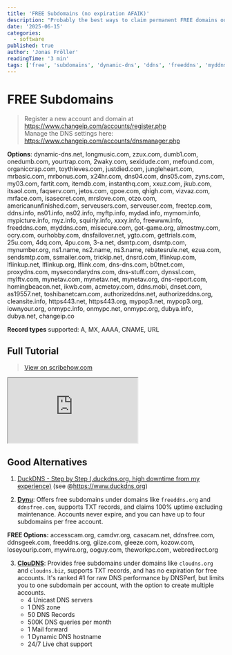 ```yaml
---
title: 'FREE Subdomains (no expiration AFAIK)'
description: "Probably the best ways to claim permanent FREE domains outside of other very limited monolithic services right now."
date: '2025-06-15'
categories:
  - software
published: true
author: 'Jonas Fröller'
readingTime: '3 min'
tags: ['free', 'subdomains', 'dynamic-dns', 'ddns', 'freeddns', 'myddns', 'dns-stuff', 'changeip', 'webredirect', 'ddnsgeek', 'ddnsfree']
---
```


<script>
    import AsyncIframe from '$lib/components/AsyncIframe.svelte';
</script>

# FREE Subdomains

> Register a new account and domain at https://www.changeip.com/accounts/register.php  
> Manage the DNS settings here: https://www.changeip.com/accounts/dnsmanager.php

**Options**: dynamic-dns.net, longmusic.com, zzux.com, dumb1.com, onedumb.com, yourtrap.com, 2waky.com, sexidude.com, mefound.com, organiccrap.com, toythieves.com, justdied.com, jungleheart.com, mrbasic.com, mrbonus.com, x24hr.com, dns04.com, dns05.com, zyns.com, my03.com, fartit.com, itemdb.com, instanthq.com, xxuz.com, jkub.com, itsaol.com, faqserv.com, jetos.com, qpoe.com, qhigh.com, vizvaz.com, mrface.com, isasecret.com, mrslove.com, otzo.com, americanunfinished.com, serveusers.com, serveuser.com, freetcp.com, ddns.info, ns01.info, ns02.info, myftp.info, mydad.info, mymom.info, mypicture.info, myz.info, squirly.info, xxxy.info, freewww.info, freeddns.com, myddns.com, misecure.com, got-game.org, almostmy.com, ocry.com, ourhobby.com, dnsfailover.net, ygto.com, gettrials.com, 25u.com, 4dq.com, 4pu.com, 3-a.net, dsmtp.com, dsmtp.com, mynumber.org, ns1.name, ns2.name, ns3.name, rebatesrule.net, ezua.com, sendsmtp.com, ssmailer.com, trickip.net, dnsrd.com, lflinkup.com, lflinkup.net, lflinkup.org, lflink.com, dns-dns.com, b0tnet.com, proxydns.com, mysecondarydns.com, dns-stuff.com, dynssl.com, mylftv.com, mynetav.com, mynetav.net, mynetav.org, dns-report.com, homingbeacon.net, ikwb.com, acmetoy.com, ddns.mobi, dnset.com, as19557.net, toshibanetcam.com, authorizeddns.net, authorizeddns.org, cleansite.info, https443.net, https443.org, mypop3.net, mypop3.org, iownyour.org, onmypc.info, onmypc.net, onmypc.org, dubya.info, dubya.net, changeip.co

**Record types** supported: A, MX, AAAA, CNAME, URL

## Full Tutorial

> [View on scribehow.com](https://scribehow.com/shared/Registering_a_Domain_and_Setting_Up_DNS_Management__NKD-wXRdQBuPTtBHPiKunw)

<AsyncIframe>
    <iframe src="https://scribehow.com/embed/Registering_a_Domain_and_Setting_Up_DNS_Management__NKD-wXRdQBuPTtBHPiKunw" allow="fullscreen"></iframe>
</AsyncIframe>

## Good Alternatives

1. [DuckDNS - Step by Step (.duckdns.org, high downtime from my experience)](https://gist.github.com/taichikuji/6f4183c0af1f4a29e345b60910666468) (see @https://www.duckdns.org)  

2. **[Dynu](https://www.dynu.com/en-US/DynamicDNS)**: Offers free subdomains under domains like `freeddns.org` and `ddnsfree.com`, supports TXT records, and claims 100% uptime excluding maintenance. Accounts never expire, and you can have up to four subdomains per free account.

  **FREE Options:** accesscam.org, camdvr.org, casacam.net, ddnsfree.com, ddnsgeek.com, freeddns.org, giize.com, gleeze.com, kozow.com, loseyourip.com, mywire.org, ooguy.com, theworkpc.com, webredirect.org

3. **[ClouDNS](https://www.cloudns.net)**: Provides free subdomains under domains like `cloudns.org` and `cloudns.biz`, supports TXT records, and has no expiration for free accounts. It's ranked #1 for raw DNS performance by DNSPerf, but limits you to one subdomain per account, with the option to create multiple accounts.
     - 4 Unicast DNS servers
     - 1 DNS zone
     - 50 DNS Records
     - 500K DNS queries per month
     - 1 Mail forward
     - 1 Dynamic DNS hostname
     - 24/7 Live chat support
